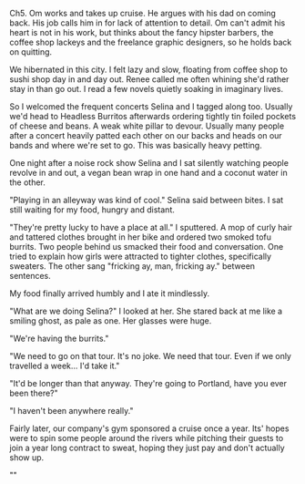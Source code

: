Ch5. Om works and takes up cruise. He argues with his dad on coming back. His job calls him in for lack of attention to detail. Om can't admit his heart is not in his work, but thinks about the fancy hipster barbers, the coffee shop lackeys and the freelance graphic designers, so he holds back on quitting.






We hibernated in this city. I felt lazy and slow, floating from coffee shop to sushi shop day in and day out. Renee called me often whining she'd rather stay in than go out. I read a few novels quietly soaking in imaginary lives.

So I welcomed the frequent concerts Selina and I tagged along too. Usually we'd head to Headless Burritos afterwards ordering tightly tin foiled pockets of cheese and beans. A weak white pillar to devour. Usually many people after a concert heavily patted each other on our backs and heads on our bands and where we're set to go. This was basically heavy petting.

One night after a noise rock show Selina and I sat silently watching people revolve in and out, a vegan bean wrap in one hand and a coconut water in the other.

"Playing in an alleyway was kind of cool." Selina said between bites. I sat still waiting for my food, hungry and distant.

"They're pretty lucky to have a place at all." I sputtered. A mop of curly hair and tattered clothes brought in her bike and ordered two smoked tofu burrits. Two people behind us smacked their food and conversation. One tried to explain how girls were attracted to tighter clothes, specifically sweaters. The other sang "fricking ay, man, fricking ay." between sentences.

My food finally arrived humbly and I ate it mindlessly.

"What are we doing Selina?" I looked at her. She stared back at me like a smiling ghost, as pale as one. Her glasses were huge.

"We're having the burrits."

"We need to go on that tour. It's no joke. We need that tour. Even if we only travelled a week... I'd take it."

"It'd be longer than that anyway. They're going to Portland, have you ever been there?"

"I haven't been anywhere really."




Fairly later, our company's gym sponsored a cruise once a year. Its' hopes were to spin some people around the rivers while pitching their guests to join a year long contract to sweat, hoping they just pay and don't actually show up.

""
